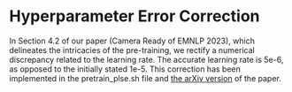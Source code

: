 # Hyperparameter Error Correction

In Section 4.2 of our paper (Camera Ready of EMNLP 2023), which delineates the intricacies of the pre-training, we rectify a numerical discrepancy related to the learning rate. The accurate learning rate is 5e-6, as opposed to the initially stated 1e-5. This correction has been implemented in the pretrain_plse.sh file and [the arXiv version](https://arxiv.org/abs/2311.00367) of the paper.
